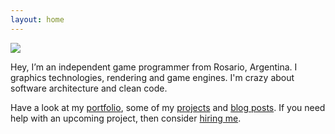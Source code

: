 ```yaml
---
layout: home
---
```



<div class="presentation">
    <img class="profile-picture" src="{{site.baseurl}}/img/profile-1.jpg">
    <p>
        Hey, I’m an independent game programmer from Rosario, Argentina. I <i class="fa fa-heart" aria-hidden="true" style="color: #8a4247; font-size: 85%;"></i> graphics technologies, rendering and game engines. I'm crazy about software architecture and clean code.
    </p>
    <p>
        Have a look at my <a href="#portfolio">portfolio</a>, some of my <a href="#projects">projects</a> and <a href="blog">blog posts</a>. If you need help with an upcoming project, then consider <a href="hire-me">hiring me</a>.
    </p>
</div>